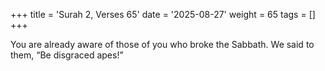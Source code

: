 +++
title = 'Surah 2, Verses 65'
date = '2025-08-27'
weight = 65
tags = []
+++

You are already aware of those of you who broke the Sabbath. We said to them, “Be disgraced apes!”